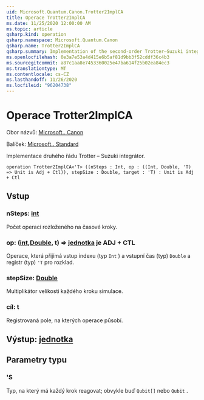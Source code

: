 ```yaml
---
uid: Microsoft.Quantum.Canon.Trotter2ImplCA
title: Operace Trotter2ImplCA
ms.date: 11/25/2020 12:00:00 AM
ms.topic: article
qsharp.kind: operation
qsharp.namespace: Microsoft.Quantum.Canon
qsharp.name: Trotter2ImplCA
qsharp.summary: Implementation of the second-order Trotter–Suzuki integrator.
ms.openlocfilehash: 0e3a7e53a4d415e6b5af81d9bb3f52cddf36c4b3
ms.sourcegitcommit: a87c1aa8e7453360025e47ba614f25b02ea84ec3
ms.translationtype: MT
ms.contentlocale: cs-CZ
ms.lasthandoff: 11/26/2020
ms.locfileid: "96204738"
---
```

# <a name="trotter2implca-operation"></a>Operace Trotter2ImplCA

Obor názvů: [Microsoft.. Canon](xref:Microsoft.Quantum.Canon)

Balíček: [Microsoft.. Standard](https://nuget.org/packages/Microsoft.Quantum.Standard)


Implementace druhého řádu Trotter – Suzuki integrátor.

```qsharp
operation Trotter2ImplCA<'T> ((nSteps : Int, op : ((Int, Double, 'T) => Unit is Adj + Ctl)), stepSize : Double, target : 'T) : Unit is Adj + Ctl
```


## <a name="input"></a>Vstup

### <a name="nsteps--int"></a>nSteps: [int](xref:microsoft.quantum.lang-ref.int)

Počet operací rozloženého na časové kroky.


### <a name="op--intdoublet--unit--is-adj--ctl"></a>op: ([int](xref:microsoft.quantum.lang-ref.int),[Double](xref:microsoft.quantum.lang-ref.double), t) => [jednotka](xref:microsoft.quantum.lang-ref.unit)  je ADJ + CTL

Operace, která přijímá vstup indexu (typ `Int` ) a vstupní čas (typ) `Double` a registr (typ) `'T` pro rozklad.


### <a name="stepsize--double"></a>stepSize: [Double](xref:microsoft.quantum.lang-ref.double)

Multiplikátor velikosti každého kroku simulace.


### <a name="target--t"></a>cíl: t

Registrovaná pole, na kterých operace působí.



## <a name="output--unit"></a>Výstup: [jednotka](xref:microsoft.quantum.lang-ref.unit)



## <a name="type-parameters"></a>Parametry typu

### <a name="t"></a>'S

Typ, na který má každý krok reagovat; obvykle buď `Qubit[]` nebo `Qubit` .